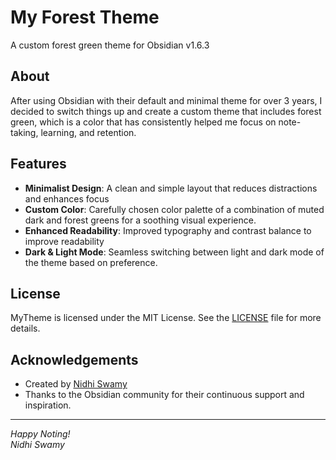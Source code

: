 # My Forest Theme
A custom forest green theme for Obsidian v1.6.3

## About
After using Obsidian with their default and minimal theme for over 3 years, I decided to switch things up and create a custom theme that includes forest green, which is a color that has consistently helped me focus on note-taking, learning, and retention. 

## Features
- **Minimalist Design**: A clean and simple layout that reduces distractions and enhances focus
- **Custom Color**: Carefully chosen color palette of a combination of muted dark and forest greens for a soothing visual experience.
- **Enhanced Readability**: Improved typography and contrast balance to improve readability
- **Dark & Light Mode**: Seamless switching between light and dark mode of the theme based on preference.

## License

MyTheme is licensed under the MIT License. See the [LICENSE](LICENSE) file for more details.

## Acknowledgements

- Created by [Nidhi Swamy](https://www.nidhiswamy.com)
- Thanks to the Obsidian community for their continuous support and inspiration.
---
*Happy Noting!\
Nidhi Swamy*
